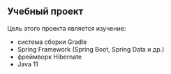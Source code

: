 ## Учебный проект

Цель этого проекта является изучение:
- система сборки Gradle
- Spring Framework (Spring Boot, Spring Data и др.)
- фреймворк Hibernate
- Java 11